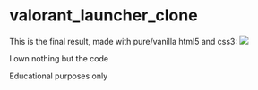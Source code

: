 # valorant_launcher_clone

This is the final result, made with pure/vanilla html5 and css3:
<img src="https://i.imgur.com/LxhtE5V.png">

I own nothing but the code

Educational purposes only
